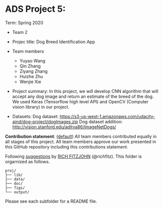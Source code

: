 # ADS Project 5: 

Term: Spring 2020

+ Team 2
+ Projec title: Dog Breed Identification App
+ Team members
	+ Yuyao Wang
	+ Qin Zhang
	+ Ziyang Zhang
	+ Huizhe Zhu
	+ Wenjie Xie
+ Project summary: In this project, we will develop CNN algorithm that will accept any dog image and return an estimate of the breed of the dog. We used Keras (Tensorflow high level API) and OpenCV (Computer vision library) in our project. 

+ Datasets:
Dog dataset: https://s3-us-west-1.amazonaws.com/udacity-aind/dog-project/dogImages.zip
Dog dataset addition: http://vision.stanford.edu/aditya86/ImageNetDogs/
	
**Contribution statement**: ([default](doc/a_note_on_contributions.md)) All team members contributed equally in all stages of this project. All team members approve our work presented in this GitHub repository including this contributions statement. 

Following [suggestions](http://nicercode.github.io/blog/2013-04-05-projects/) by [RICH FITZJOHN](http://nicercode.github.io/about/#Team) (@richfitz). This folder is orgarnized as follows.

```
proj/
├── lib/
├── data/
├── doc/
├── figs/
└── output/
```

Please see each subfolder for a README file.
